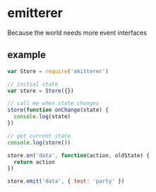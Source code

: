 # emitterer

Because the world needs more event interfaces

## example

```js
var Store = require('emitterer')

// initial state
var store = Store({})

// call me when state changes
store(function onChange(state) {
  console.log(state)
})

// get current state
console.log(store())

store.on('data', function(action, oldState) {
  return action
})

store.emit('data', { test: 'party' })
```
